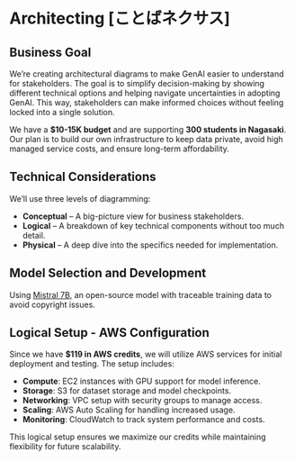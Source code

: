 # Architecting [ことばネクサス]

## Business Goal

We’re creating architectural diagrams to make GenAI easier to understand for stakeholders. The goal is to simplify decision-making by showing different technical options and helping navigate uncertainties in adopting GenAI. This way, stakeholders can make informed choices without feeling locked into a single solution.

We have a **$10-15K budget** and are supporting **300 students in Nagasaki**. Our plan is to build our own infrastructure to keep data private, avoid high managed service costs, and ensure long-term affordability.

## Technical Considerations

We’ll use three levels of diagramming:

- **Conceptual** – A big-picture view for business stakeholders.
- **Logical** – A breakdown of key technical components without too much detail.
- **Physical** – A deep dive into the specifics needed for implementation.

## Model Selection and Development

Using [Mistral 7B](https://huggingface.co/mistralai/Mistral-7B), an open-source model with traceable training data to avoid copyright issues.

## Logical Setup - AWS Configuration

Since we have **$119 in AWS credits**, we will utilize AWS services for initial deployment and testing. The setup includes:

- **Compute**: EC2 instances with GPU support for model inference.
- **Storage**: S3 for dataset storage and model checkpoints.
- **Networking**: VPC setup with security groups to manage access.
- **Scaling**: AWS Auto Scaling for handling increased usage.
- **Monitoring**: CloudWatch to track system performance and costs.

This logical setup ensures we maximize our credits while maintaining flexibility for future scalability.
